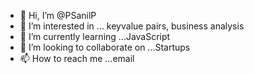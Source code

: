 - 👋 Hi, I’m @PSanilP
- 👀 I’m interested in ... keyvalue pairs, business analysis
- 🌱 I’m currently learning ...JavaScript
- 💞️ I’m looking to collaborate on ...Startups
- 📫 How to reach me ...email

<!---
PSanilP/PSanilP is a ✨ special ✨ repository because its `README.md` (this file) appears on your GitHub profile.
You can click the Preview link to take a look at your changes.
--->

